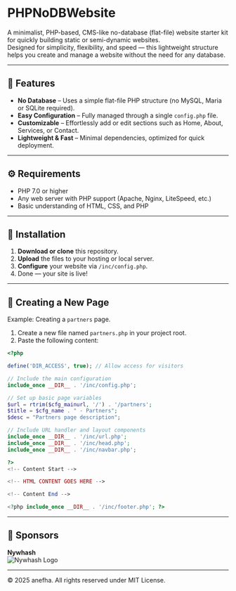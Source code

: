 # PHPNoDBWebsite

A minimalist, PHP-based, CMS-like no-database (flat-file) website starter kit for quickly building static or semi-dynamic websites.  
Designed for simplicity, flexibility, and speed — this lightweight structure helps you create and manage a website without the need for any database.

---

## 🚀 Features
- **No Database** – Uses a simple flat-file PHP structure (no MySQL, Maria or SQLite required).  
- **Easy Configuration** – Fully managed through a single `config.php` file.  
- **Customizable** – Effortlessly add or edit sections such as Home, About, Services, or Contact.  
- **Lightweight & Fast** – Minimal dependencies, optimized for quick deployment.

---

## ⚙️ Requirements
- PHP 7.0 or higher  
- Any web server with PHP support (Apache, Nginx, LiteSpeed, etc.)  
- Basic understanding of HTML, CSS, and PHP

---

## 🧩 Installation
1. **Download or clone** this repository.  
2. **Upload** the files to your hosting or local server.  
3. **Configure** your website via `/inc/config.php`.  
4. Done — your site is live!

---

## 📄 Creating a New Page
Example: Creating a `partners` page.

1. Create a new file named `partners.php` in your project root.  
2. Paste the following content:

```php
<?php

define('DIR_ACCESS', true); // Allow access for visitors

// Include the main configuration
include_once __DIR__ . '/inc/config.php';

// Set up basic page variables
$url = rtrim($cfg_mainurl, '/') . '/partners';
$title = $cfg_name . " - Partners";
$desc = "Partners page description";

// Include URL handler and layout components
include_once __DIR__ . '/inc/url.php';
include_once __DIR__ . '/inc/head.php';
include_once __DIR__ . '/inc/navbar.php';

?>
<!-- Content Start -->

<!-- HTML CONTENT GOES HERE -->

<!-- Content End -->

<?php include_once __DIR__ . '/inc/footer.php'; ?>
```

---

## 💎 Sponsors
**Nywhash**  
![Nywhash Logo](https://static.nywhash.com/partners/nywhash/nywhash_text_color.png)

---

© 2025 anefha. All rights reserved under MIT License.
